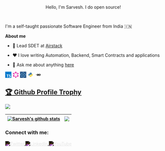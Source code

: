 <p align="center">
 Hello, I'm Sarvesh. I do open source!</a>
</p>

<br />

I'm a self-taught passionate Software Engineer from India 🇮🇳

**About me**

- 💼 Lead SDET at [Airstack](https://airstack.xyz/)

- ❤️ I love writing Automation, Backend, Smart Contracts and applications

- 💬 Ask me about anything [here](https://github.com/sarvesh371/sarvesh371/issues)


<code><img height="20" alt="typescript" src="https://raw.githubusercontent.com/github/explore/80688e429a7d4ef2fca1e82350fe8e3517d3494d/topics/typescript/typescript.png"></code>
<code><img height="20" alt="graphql" src="https://raw.githubusercontent.com/github/explore/5c058a388828bb5fde0bcafd4bc867b5bb3f26f3/topics/graphql/graphql.png"></code>
<code><img height="20" alt="blockchain" src="https://raw.githubusercontent.com/github/explore/37c71fdca4e12086faf8c7009793d2eb588c914e/topics/blockchain/blockchain.png"></code>
<code><img height="20" alt="python" src="https://raw.githubusercontent.com/github/explore/80688e429a7d4ef2fca1e82350fe8e3517d3494d/topics/python/python.png"></code>
<code><img height="20" alt="go" src="https://raw.githubusercontent.com/github/explore/37c71fdca4e12086faf8c7009793d2eb588c914e/topics/go/go.png"></code>

<a href="https://github.com/ryo-ma/github-profile-trophy"><h2>🏆 Github Profile Trophy</h2></a>
<a href="https://github.com/ryo-ma/github-profile-trophy">
  <img width=800 src="https://github-profile-trophy.vercel.app/?username=sarvesh371&column=10&theme=gruvbox&no-frame=true"/>
</a>


| <a href="https://github.com/anuraghazra/github-readme-stats"><img align="center" src="https://github-readme-stats.vercel.app/api?username=sarvesh371&show_icons=true&include_all_commits=true&theme=buefy&hide_border=true" alt="Sarvesh's github stats" /></a> | <a href="https://github.com/anuraghazra/github-readme-stats"><img align="center" src="https://github-readme-stats.vercel.app/api/top-langs/?username=sarvesh371&layout=compact&theme=buefy&hide_border=true" /></a> |
| ------------- | ------------- |

<h3 align="left">Connect with me:</h3>
<p align="left">
  <a href="https://x.com/sarveshgi" target="blank">
    <img align="center" src="https://cdn.jsdelivr.net/npm/simple-icons@3.0.1/icons/twitter.svg" alt="Twitter" height="30" width="40" style="filter: invert(1);" />
  </a>
  <a href="https://www.linkedin.com/in/sarvesh-singh-0b17a8137/" target="blank">
    <img align="center" src="https://cdn.jsdelivr.net/npm/simple-icons@3.0.1/icons/linkedin.svg" alt="LinkedIn" height="30" width="40" style="filter: invert(1);" />
  </a>
  <a href="https://www.youtube.com/@automationunboxed" target="blank">
    <img align="center" src="https://cdn.jsdelivr.net/npm/simple-icons@3.0.1/icons/youtube.svg" alt="YouTube" height="30" width="40" style="filter: invert(1);" />
  </a>
</p>
